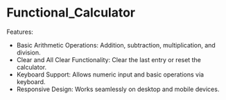 # Functional_Calculator
Features:
- Basic Arithmetic Operations: Addition, subtraction, multiplication, and division.
- Clear and All Clear Functionality: Clear the last entry or reset the calculator.
- Keyboard Support: Allows numeric input and basic operations via keyboard.
- Responsive Design: Works seamlessly on desktop and mobile devices.
